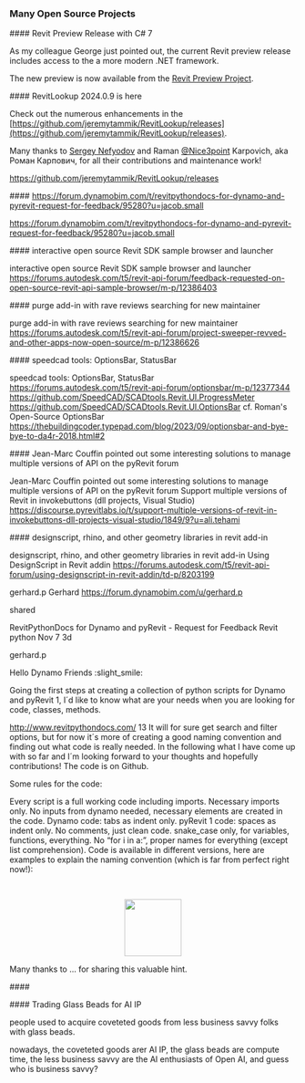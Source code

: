 <head>
<meta http-equiv="Content-Type" content="text/html; charset=utf-8">
<link rel="stylesheet" type="text/css" href="bc.css">
<script src="https://cdn.rawgit.com/google/code-prettify/master/loader/run_prettify.js" type="text/javascript"></script>
</head>

<!---

- https://github.com/jeremytammik/RevitLookup/releases

- https://forum.dynamobim.com/t/revitpythondocs-for-dynamo-and-pyrevit-request-for-feedback/95280?u=jacob.small

- interactive open source Revit SDK sample browser and launcher
  https://forums.autodesk.com/t5/revit-api-forum/feedback-requested-on-open-source-revit-api-sample-browser/m-p/12386403

- purge add-in with rave reviews searching for new maintainer
  https://forums.autodesk.com/t5/revit-api-forum/project-sweeper-revved-and-other-apps-now-open-source/m-p/12386626

- speedcad tools: OptionsBar, StatusBar
  https://forums.autodesk.com/t5/revit-api-forum/optionsbar/m-p/12377344
  https://github.com/SpeedCAD/SCADtools.Revit.UI.ProgressMeter
  https://github.com/SpeedCAD/SCADtools.Revit.UI.OptionsBar
  cf. Roman's Open-Source OptionsBar
  https://thebuildingcoder.typepad.com/blog/2023/09/optionsbar-and-bye-bye-to-da4r-2018.html#2

- Jean-Marc Couffin pointed out some interesting solutions to manage multiple versions of API on the pyRevit forum
  Support multiple versions of Revit in invokebuttons (dll projects, Visual Studio)
  https://discourse.pyrevitlabs.io/t/support-multiple-versions-of-revit-in-invokebuttons-dll-projects-visual-studio/1849/9?u=ali.tehami

- designscript, rhino, and other geometry libraries in revit add-in
  Using DesignScript in Revit addin
  https://forums.autodesk.com/t5/revit-api-forum/using-designscript-in-revit-addin/td-p/8203199

twitter:

 with the @AutodeskAPS @AutodeskRevit #RevitAPI #BIM @DynamoBIM @AutodeskAPS

&ndash;  ...

linkedin:


#BIM #DynamoBIM #AutodeskAPS #Revit #API #IFC #SDK #Autodesk #AEC #adsk

the [Revit API discussion forum](http://forums.autodesk.com/t5/revit-api-forum/bd-p/160) thread

<center>
<img src="img/" alt="" title="" width="600"/>
<p style="font-size: 80%; font-style:italic"></p>
</center>

-->

### Many Open Source Projects

####<a name="2"></a> Revit Preview Release with C&#35; 7

As my colleague George just pointed out, the current Revit preview release includes access to the a more modern .NET framework.

The new preview is now available from
the [Revit Preview Project](https://feedback.autodesk.com/key/LHMJFVHGJK085G2M).

####<a name="3"></a> RevitLookup 2024.0.9 is here

Check out the numerous enhancements in
the [https://github.com/jeremytammik/RevitLookup/releases](https://github.com/jeremytammik/RevitLookup/releases).

Many thanks
to [Sergey Nefyodov](https://github.com/SergeyNefyodov)
and Raman [@Nice3point](https://t.me/nice3point) Karpovich, aka Роман Карпович,
for all their contributions and maintenance work!


https://github.com/jeremytammik/RevitLookup/releases

####<a name="2"></a> https://forum.dynamobim.com/t/revitpythondocs-for-dynamo-and-pyrevit-request-for-feedback/95280?u=jacob.small

https://forum.dynamobim.com/t/revitpythondocs-for-dynamo-and-pyrevit-request-for-feedback/95280?u=jacob.small

####<a name="2"></a> interactive open source Revit SDK sample browser and launcher

interactive open source Revit SDK sample browser and launcher
https://forums.autodesk.com/t5/revit-api-forum/feedback-requested-on-open-source-revit-api-sample-browser/m-p/12386403

####<a name="2"></a> purge add-in with rave reviews searching for new maintainer

purge add-in with rave reviews searching for new maintainer
https://forums.autodesk.com/t5/revit-api-forum/project-sweeper-revved-and-other-apps-now-open-source/m-p/12386626

####<a name="2"></a> speedcad tools: OptionsBar, StatusBar

speedcad tools: OptionsBar, StatusBar
https://forums.autodesk.com/t5/revit-api-forum/optionsbar/m-p/12377344
https://github.com/SpeedCAD/SCADtools.Revit.UI.ProgressMeter
https://github.com/SpeedCAD/SCADtools.Revit.UI.OptionsBar
cf. Roman's Open-Source OptionsBar
https://thebuildingcoder.typepad.com/blog/2023/09/optionsbar-and-bye-bye-to-da4r-2018.html#2

####<a name="2"></a> Jean-Marc Couffin pointed out some interesting solutions to manage multiple versions of API on the pyRevit forum

Jean-Marc Couffin pointed out some interesting solutions to manage multiple versions of API on the pyRevit forum
Support multiple versions of Revit in invokebuttons (dll projects, Visual Studio)
https://discourse.pyrevitlabs.io/t/support-multiple-versions-of-revit-in-invokebuttons-dll-projects-visual-studio/1849/9?u=ali.tehami

####<a name="2"></a> designscript, rhino, and other geometry libraries in revit add-in

designscript, rhino, and other geometry libraries in revit add-in
Using DesignScript in Revit addin
https://forums.autodesk.com/t5/revit-api-forum/using-designscript-in-revit-addin/td-p/8203199


gerhard.p
Gerhard
https://forum.dynamobim.com/u/gerhard.p

shared

RevitPythonDocs for Dynamo and pyRevit - Request for Feedback
Revit
python
Nov 7
3d

gerhard.p

Hello Dynamo Friends :slight_smile:

Going the first steps at creating a collection of python scripts for Dynamo and pyRevit 1, I´d like to know what are your needs when you are looking for code, classes, methods.

http://www.revitpythondocs.com/ 13
It will for sure get search and filter options, but for now it´s more of creating a good naming convention and finding out what code is really needed. In the following what I have come up with so far and I´m looking forward to your thoughts and hopefully contributions! The code is on Github.

Some rules for the code:

Every script is a full working code including imports.
Necessary imports only.
No inputs from dynamo needed, necessary elements are created in the code.
Dynamo code: tabs as indent only.
pyRevit 1 code: spaces as indent only.
No comments, just clean code.
snake_case only, for variables, functions, everything.
No “for i in a:”, proper names for everything (except list comprehension).
Code is available in different versions, here are examples to explain the naming convention (which is far from perfect right now!):


<pre class="prettyprint">

</pre>

<center>
<img src="img/.png" alt="" title="" width="100"/> <!-- Pixel Height: 1,278 Pixel Width: 1,590 -->
</center>

Many thanks to ... for sharing this valuable hint.

####<a name="4"></a>


####<a name="2"></a> Trading Glass Beads for AI IP

people used to acquire coveteted goods from less business savvy folks with glass beads.

nowadays, the coveteted goods arer AI IP, the glass beads are compute time, the less business savvy are the AI enthusiasts of Open AI, and guess who is business savvy?

